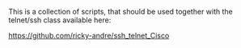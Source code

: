 This is a collection of scripts, that should be used together with the telnet/ssh class available here: <P>
https://github.com/ricky-andre/ssh_telnet_Cisco

